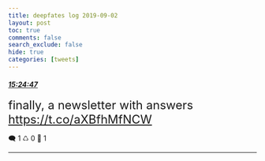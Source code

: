 ```yaml
---
title: deepfates log 2019-09-02
layout: post
toc: true
comments: false
search_exclude: false
hide: true
categories: [tweets]
---
```



#### <a href = "https://twitter.com/deepfates/status/1168635906879713280">*15:24:47*</a>

<font size="5">finally, a newsletter with answers  https://t.co/aXBfhMfNCW</font>



🗨️ 1 ♺ 0 🤍  1   

---
    
            

